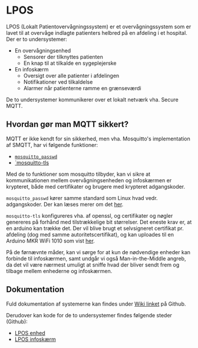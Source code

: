 # LPOS
LPOS (Lokalt Patientovervågningssystem) er et overvågningssystem som er lavet til at overvåge indlagte patienters helbred på en afdeling i et hospital.
Der er to undersystemer:

- En overvågningsenhed
  - Sensorer der tilknyttes patienten
  - En knap til at tilkalde en sygeplejerske
- En infoskærm
  - Oversigt over alle patienter i afdelingen
  - Notifikationer ved tilkaldelse
  - Alarmer når patienterne ramme en grænseværdi

De to undersystemer kommunikerer over et lokalt netværk vha. Secure MQTT.

## Hvordan gør man MQTT sikkert?
MQTT er ikke kendt for sin sikkerhed, men vha. Mosquitto's implementation af SMQTT, har vi følgende funktioner:

- [`mosquitto_passwd`](https://mosquitto.org/man/mosquitto_passwd-1.html)
- [`mosquitto-tls](https://mosquitto.org/man/mosquitto-tls-7.html)

Med de to funktioner som mosquitto tilbyder, kan vi sikre at kommunikationen mellem overvågningsenheden og infoskærmen er krypteret, både med certifikater og brugere med krypteret adgangskoder.

`mosquitto_passwd` kører samme standard som Linux hvad vedr. adgangskoder. Der kan læses merer om det [her](https://linux.die.net/man/3/crypt).

`mosquitto-tls` konfigureres vha. af openssl, og certifikater og nøgler genereres på forhånd med tilstrækkelige bit størrelser. Det eneste krav er, at en arduino kan trække det. Der vil blive brugt et selvsigneret certifikat pr. afdeling (dog med samme autoritetscertifikat), og kan uploades til en Arduino MKR WiFi 1010 som vist [her](https://support.arduino.cc/hc/en-us/articles/360016119219-How-to-add-certificates-to-Wifi-Nina-Wifi-101-Modules-).

På de førnævnte måder, kan vi sørge for at kun de nødvendige enheder kan forbinde til infoskærmen, samt undgår vi også Man-in-the-Middle angreb, da det vil være nærmest umuligt at sniffe hvad der bliver sendt frem og tilbage mellem enhederne og infoskærmen.

## Dokumentation
Fuld dokumentation af systemerne kan findes under [Wiki linket](https://github.com/inuitviking/LPOS/wiki) på Github.

Derudover kan kode for de to undersystemer findes følgende steder (Github):

- [LPOS enhed](https://github.com/inuitviking/LPOS-enhed)
- [LPOS infoskærm](https://github.com/inuitviking/LPOS-infosk-rm)
